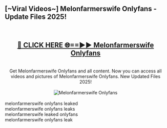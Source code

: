 <h2>[~Viral Videos~] Melonfarmerswife Onlyfans - Update Files 2025!</h2>
<br>
<div align="center">
<h2><a href="https://betterlinks.top/A2PfLJ" rel="nofollow">🔴 CLICK HERE 🌐==►► Melonfarmerswife Onlyfans</a></h2>
<br>
Get Melonfarmerswife Onlyfans and all content. Now you can access all videos and pictures of Melonfarmerswife Onlyfans. New Updated Files 2025!
<br>
<br>
<a href="https://betterlinks.top/A2PfLJ" rel="nofollow" data-target="animated-image.originalLink"><img src="https://i.ibb.co.com/WyWwxjT/player-gif2.gif" alt="Melonfarmerswife Onlyfans" style="max-width: 100%; display: inline-block;" data-target="animated-image.originalImage"></a>
</div>
<br>
melonfarmerswife onlyfans leaked<br>
melonfarmerswife onlyfans leaks<br>
melonfarmerswife leaked onlyfans<br>
melonfarmerswife onlyfans leak